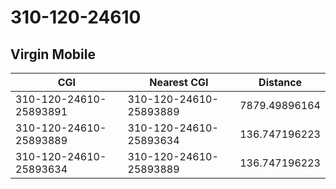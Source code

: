 # 310-120-24610
## Virgin Mobile


| CGI | Nearest CGI | Distance |
|-----|-------------|----------|
| 310-120-24610-25893891 | 310-120-24610-25893889 | 7879.49896164 |
| 310-120-24610-25893889 | 310-120-24610-25893634 | 136.747196223 |
| 310-120-24610-25893634 | 310-120-24610-25893889 | 136.747196223 |
